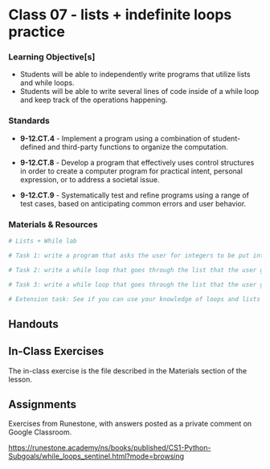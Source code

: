 # Class 07 - lists + indefinite loops practice

### Learning Objective[s]

* Students will be able to independently write programs that utilize lists and while loops.  
* Students will be able to write several lines of code inside of a while loop and keep track of the operations happening. 

### Standards

* **9-12.CT.4** - Implement a program using a combination of student-defined and third-party functions to organize the computation.

* **9-12.CT.8** - Develop a program that effectively uses control structures in order to create a computer program for practical intent, personal expression, or to address a societal issue.

* **9-12.CT.9** - Systematically test and refine programs using a range of test cases, based on anticipating common errors and user behavior.


### Materials & Resources

```python
# Lists + While lab

# Task 1: write a program that asks the user for integers to be put into a list. Convert every number that the user enters into an integer and then append the integers to a list. When the user types "done", stop adding to the list. 

# Task 2: write a while loop that goes through the list that the user generated and prints out the maximum value.

# Task 3: write a while loop that goes through the list that the user generated and prints out the minimum value. 

# Extension task: See if you can use your knowledge of loops and lists to sort the list of integers from smallest to greatest. 
```

## Handouts

## In-Class Exercises

The in-class exercise is the file described in the Materials section of the lesson.

## Assignments
Exercises from Runestone, with answers posted as a private comment on Google Classroom.  

https://runestone.academy/ns/books/published/CS1-Python-Subgoals/while_loops_sentinel.html?mode=browsing  




